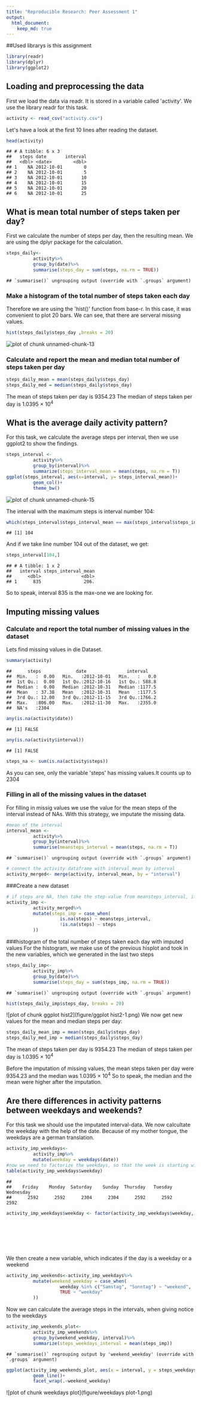 ```yaml
---
title: "Reproducible Research: Peer Assessment 1"
output: 
  html_document:
    keep_md: true
---
```



##Used librarys is this assignment


```r
library(readr)
library(dplyr)
library(ggplot2)
```

## Loading and preprocessing the data
First we load the data via readr. It is stored in a variable called 'activity'.
We use the library readr for this task.


```r
activity <- read_csv("activity.csv")
```

Let's have a look at the first 10 lines after reading the dataset.


```r
head(activity)
```

```
## # A tibble: 6 x 3
##   steps date       interval
##   <dbl> <date>        <dbl>
## 1    NA 2012-10-01        0
## 2    NA 2012-10-01        5
## 3    NA 2012-10-01       10
## 4    NA 2012-10-01       15
## 5    NA 2012-10-01       20
## 6    NA 2012-10-01       25
```

## What is mean total number of steps taken per day?
First we calculate the number of steps per day, then the resulting mean. We are using the dplyr package for the calculation.


```r
steps_daily<-
          activity%>%
          group_by(date)%>%
          summarise(steps_day = sum(steps, na.rm = TRUE))
```

```
## `summarise()` ungrouping output (override with `.groups` argument)
```
### Make a histogram of the total number of steps taken each day
Therefore we are using the 'hist()' function from base-r. In this case, it was convenient to plot 20 bars. We can see, that there are serveral missing values.


```r
hist(steps_daily$steps_day ,breaks = 20)
```

![plot of chunk unnamed-chunk-13](unnamed-chunk-13-1.png)

### Calculate and report the mean and median total number of steps taken per day


```r
steps_daily_mean = mean(steps_daily$steps_day)
steps_daily_med = median(steps_daily$steps_day)
```

The mean of steps taken per day is 9354.23
The median of steps taken per day is 1.0395 &times; 10<sup>4</sup>

## What is the average daily activity pattern?
For this task, we calculate the average steps per interval, then we use ggplot2 to show the findings.


```r
steps_interval <-
          activity%>%
          group_by(interval)%>%
          summarize(steps_interval_mean = mean(steps, na.rm = T))
ggplot(steps_interval, aes(x=interval, y= steps_interval_mean))+
          geom_col()+
          theme_bw()
```

![plot of chunk unnamed-chunk-15](figure/unnamed-chunk-15-1.png)

The interval with the maximum steps is interval number 104:


```r
which(steps_interval$steps_interval_mean == max(steps_interval$steps_interval_mean))
```

```
## [1] 104
```

And if we take line number 104 out of the dataset, we get:


```r
steps_interval[104,]
```

```
## # A tibble: 1 x 2
##   interval steps_interval_mean
##      <dbl>               <dbl>
## 1      835                206.
```

So to speak, interval 835 is the max-one we are looking for.

## Imputing missing values
### Calculate and report the total number of missing values in the dataset
Lets find missing values in die Dataset. 

```r
summary(activity)
```

```
##      steps             date               interval     
##  Min.   :  0.00   Min.   :2012-10-01   Min.   :   0.0  
##  1st Qu.:  0.00   1st Qu.:2012-10-16   1st Qu.: 588.8  
##  Median :  0.00   Median :2012-10-31   Median :1177.5  
##  Mean   : 37.38   Mean   :2012-10-31   Mean   :1177.5  
##  3rd Qu.: 12.00   3rd Qu.:2012-11-15   3rd Qu.:1766.2  
##  Max.   :806.00   Max.   :2012-11-30   Max.   :2355.0  
##  NA's   :2304
```

```r
any(is.na(activity$date))
```

```
## [1] FALSE
```

```r
any(is.na(activity$interval))
```

```
## [1] FALSE
```

```r
steps_na <- sum(is.na(activity$steps))
```

As you can see, only the variable 'steps' has missing values.It counts up to 2304

### Filling in all of the missing values in the dataset
For filling in missig values we use the value for the mean steps of the interval instead of NAs.
With this strategy, we imputate the missing data.

```r
#mean of the interval
interval_mean <- 
          activity%>%
          group_by(interval)%>%
          summarise(meansteps_interval = mean(steps, na.rm = T))
```

```
## `summarise()` ungrouping output (override with `.groups` argument)
```

```r
# connect the activity dataframe with interval_mean by interval
activity_merged<- merge(activity, interval_mean, by = "interval")
```
###Create a new dataset

```r
# if steps are NA, then take the step-value from meansteps_interval, if not, keep origin-value
activity_imp <-
          activity_merged%>%
          mutate(steps_imp = case_when(
                    is.na(steps) ~ meansteps_interval,
                    !is.na(steps) ~ steps
          ))
```
###histogram of the total number of steps taken each day with imputed values
For the histogram, we make use of the previous hisplot and took in the new variables, which we generated in the last two steps

```r
steps_daily_imp<-
          activity_imp%>%
          group_by(date)%>%
          summarise(steps_day = sum(steps_imp, na.rm = TRUE))
```

```
## `summarise()` ungrouping output (override with `.groups` argument)
```

```r
hist(steps_daily_imp$steps_day, breaks = 20)
```

![plot of chunk ggplot hist2](figure/ggplot hist2-1.png)
We now get new values for the mean and median steps per day:

```r
steps_daily_mean_imp = mean(steps_daily$steps_day)
steps_daily_med_imp = median(steps_daily$steps_day)
```

The mean of steps taken per day is 9354.23
The median of steps taken per day is 1.0395 &times; 10<sup>4</sup>

Before the imputation of missing values, the mean steps taken per day were 9354.23 and the median was 1.0395 &times; 10<sup>4</sup>
So to speak, the median and the mean were higher after the imputation.

## Are there differences in activity patterns between weekdays and weekends?
For this task we should use the imputated interval-data.
We now calcultate the weekday with the help of the date.
Because of my mother tongue, the weekdays are a german translation.


```r
activity_imp_weekdays<-
          activity_imp%>%
          mutate(weekday = weekdays(date))
#now we need to factorize the weekdays, so that the week is starting with monday.
table(activity_imp_weekdays$weekday)
```

```
## 
##    Friday    Monday  Saturday    Sunday  Thursday   Tuesday Wednesday 
##      2592      2592      2304      2304      2592      2592      2592
```

```r
activity_imp_weekdays$weekday <- factor(activity_imp_weekdays$weekday, levels = c("Montag",
                                                                                  "Dienstag",
                                                                                  "Mittwoch",
                                                                                  "Donnerstag",
                                                                                  "Freitag",
                                                                                  "Samstag",
                                                                                  "Sonntag"))
```

We then create a new variable, which indicates if the day is a weekday or a weekend

```r
activity_imp_weekends<-activity_imp_weekdays%>%
          mutate(weekend_weekday = case_when(
                    weekday %in% c("Samstag", "Sonntag") ~ "weekend",
                    TRUE ~ "weekday"
          ))
```

Now we can calculate the average steps in the intervals, when giving notice to the weekdays


```r
activity_imp_weekends_plot<-
          activity_imp_weekends%>%
          group_by(weekend_weekday, interval)%>%
          summarize(steps_weekdays_interval = mean(steps_imp))
```

```
## `summarise()` regrouping output by 'weekend_weekday' (override with `.groups` argument)
```



```r
ggplot(activity_imp_weekends_plot, aes(x = interval, y = steps_weekdays_interval))+
          geom_line()+
          facet_wrap(.~weekend_weekday)
```

![plot of chunk weekdays plot](figure/weekdays plot-1.png)

